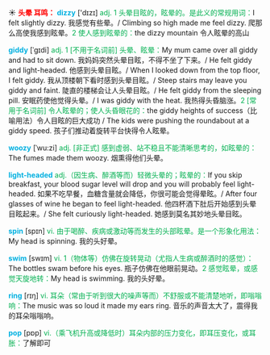 ☀ <font color="red">**头晕 耳鸣：**</font>
<font color="sky blue">**dizzy**</font> ['dɪzɪ] 
<font color="#00b050">adj. 1 头晕目眩的，眩晕的。是此义的常规用词：</font>I felt slightly dizzy. 我感觉有些晕。/ Climbing so high made me feel dizzy. 爬那么高使我感到眩晕。<font color="#00b050">2 使人感到眩晕的：</font>the dizzy mountain 令人眩晕的高山
           
<font color="sky blue">**giddy**</font> [ˈgɪdi]
<font color="#00b050">adj. 1 [不用于名词前] 头晕、眩晕：</font>My mum came over all giddy and had to sit down. 我妈妈突然头晕目眩，不得不坐了下来。/ He felt giddy and light-headed. 他感到头晕目眩。/ When I looked down from the top floor, I felt giddy. 我从顶楼朝下看时感到头晕目眩。/ Steep stairs may leave you giddy and faint. 陡直的楼梯会让人头晕目眩。/ He felt giddy from the sleeping pill. 安眠药使他觉得头晕。/ I was giddy with the heat. 我热得头昏脑涨。<font color="#00b050">2 [常用于名词前] 令人眩晕的；使人头昏眼花的：</font>the giddy heights of success（比喻用法）令人目眩的巨大成功 / The kids were pushing the roundabout at a giddy speed. 孩子们推动着旋转平台快得令人眩晕。
           
<font color="sky blue">**woozy**</font> [ˈwu:zi]
<font color="#00b050">adj. [非正式] 感到虚弱、站不稳且不能清晰思考的，如眩晕的：</font>The fumes made them woozy. 烟熏得他们头晕。
           
<font color="sky blue">**light-headed**</font> 
<font color="#00b050">adj.（因生病、醉酒等而）轻微头晕的；眩晕的：</font>If you skip breakfast, your blood sugar level will drop and you will probably feel light-headed. 如果不吃早餐，血糖含量就会降低，你很可能会觉得晕眩。/ After four glasses of wine he began to feel light-headed. 他四杯酒下肚后开始感到头晕目眩起来。/ She felt curiously light-headed. 她感到莫名其妙地头晕目眩。

<font color="sky blue">**spin**</font> [spɪn] 
<font color="#00b050">vi. 由于喝醉、疾病或激动等而发生的头部眩晕。是一个形象化用法：</font>My head is spinning. 我的头好晕。

<font color="sky blue">**swim**</font> [swɪm] 
<font color="#00b050">vi. 1（物体等）仿佛在旋转晃动（尤指人生病或醉酒时的感觉）：</font>The bottles swam before his eyes. 瓶子仿佛在他眼前晃动。<font color="#00b050">2 感觉眩晕，或感觉天旋地转：</font>My head is swimming. 我的头好晕。

<font color="sky blue">**ring**</font> [rɪŋ] 
<font color="#00b050">vi. 耳朵（常由于听到很大的噪声等而）不舒服或不能清楚地听，即嗡嗡响：</font>The music was so loud it made my ears ring. 音乐的声音太大了，震得我的耳朵嗡嗡响。

<font color="sky blue">**pop**</font> [pɒp] 
<font color="#00b050">vi.（乘飞机升高或降低时）耳朵内部的压力变化，即耳压变化，或耳胀：</font>了解即可

